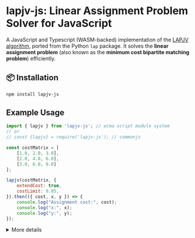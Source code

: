 # lapjv-js: Linear Assignment Problem Solver for JavaScript
A JavaScript and Typescript (WASM-backed) implementation of the [LAPJV algorithm](https://github.com/gatagat/lap), ported from the Python `lap` package. It solves the **linear assignment problem** (also known as the **minimum cost bipartite matching problem**) efficiently.


## 📦 Installation
```bash
npm install lapjv-js
```


## Example Usage
```javascript
import { lapjv } from 'lapjv-js'; // ecma script module system
// or
// const {lapjv} = require('lapjv-js'); // commonjs

const costMatrix = [
    [1.0, 2.0, 3.0],
    [2.0, 4.0, 6.0],
    [3.0, 6.0, 9.0]
];

lapjv(costMatrix, {
    extendCost: true,
    costLimit: 0.85,
}).then(({ cost, x, y }) => {
    console.log("Assignment cost:", cost);
    console.log("x:", x);
    console.log("y:", y);
});
```

<details><summary>More details</summary>
The function `lapjv` returns the assignment cost `cost` and two arrays `x` and `y`. If cost matrix `C` has shape NxM, then `x` is a size-N array specifying to which column each row is assigned, and `y` is a size-M array specifying to which row each column is assigned. For example, an output of `x = [1, 0]` indicates that row 0 is assigned to column 1 and row 1 is assigned to column 0. Similarly, an output of `x = [2, 1, 0]` indicates that row 0 is assigned to column 2, row 1 is assigned to column 1, and row 2 is assigned to column 0.

## YouTube Tutorial
[![Watch the video](https://img.youtube.com/vi/kjih-Dcn6-4/hqdefault.jpg)](https://www.youtube.com/watch?v=kjih-Dcn6-4)

## License & Attribution
This JavaScript port retains the original BSD 2-Clause license. See the `LICENSE` file for details.
